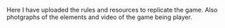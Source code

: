 Here I have uploaded the rules and resources to replicate the game. Also photgraphs of the elements and video of the game being player.

